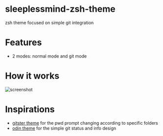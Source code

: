 # sleeplessmind-zsh-theme
zsh theme focused on simple git integration

# Features
 
 * 2 modes: normal mode and git mode

# How it works

![screenshot](https://github.com/godbout/sleeplessmind-zsh-theme/master/screenshots/screenshot.png)

# Inspirations

* [gitster theme](https://github.com/shashankmehta/dotfiles/blob/master/thesetup/zsh/.oh-my-zsh/custom/themes/gitster.zsh-theme) for the pwd prompt changing according to specific folders
* [odin theme](https://github.com/tylerreckart/odin) for the simple git status and info design
